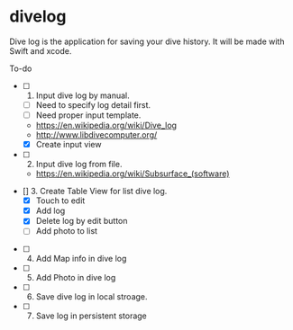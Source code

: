 # divelog
Dive log is the application for saving your dive history.
It will be made with Swift and xcode.


To-do
- [ ] 1. Input dive log by manual.
   - [ ] Need to specify log detail first.
   - [ ] Need proper input template.
   - https://en.wikipedia.org/wiki/Dive_log
   - http://www.libdivecomputer.org/
   - [x] Create input view
- [ ] 2. Input dive log from file.
   - https://en.wikipedia.org/wiki/Subsurface_(software)
- [] 3. Create Table View for list dive log.  
    - [X] Touch to edit
    - [X] Add log
    - [X] Delete log by edit button
    - [ ] Add photo to list
- [ ] 4. Add Map info in dive log
- [ ] 5. Add Photo in dive log
- [ ] 6. Save dive log in local stroage.
- [ ] 7. Save log in persistent storage

